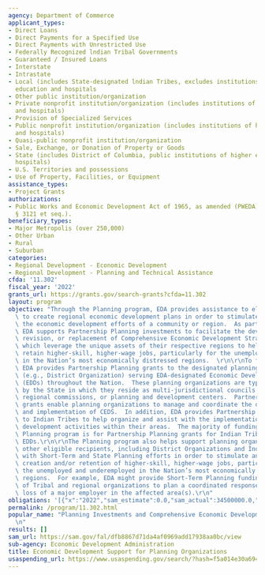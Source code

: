 ```yaml
---
agency: Department of Commerce
applicant_types:
- Direct Loans
- Direct Payments for a Specified Use
- Direct Payments with Unrestricted Use
- Federally Recognized lndian Tribal Governments
- Guaranteed / Insured Loans
- Interstate
- Intrastate
- Local (includes State-designated lndian Tribes, excludes institutions of higher
  education and hospitals
- Other public institution/organization
- Private nonprofit institution/organization (includes institutions of higher education
  and hospitals)
- Provision of Specialized Services
- Public nonprofit institution/organization (includes institutions of higher education
  and hospitals)
- Quasi-public nonprofit institution/organization
- Sale, Exchange, or Donation of Property or Goods
- State (includes District of Columbia, public institutions of higher education and
  hospitals)
- U.S. Territories and possessions
- Use of Property, Facilities, or Equipment
assistance_types:
- Project Grants
authorizations:
- Public Works and Economic Development Act of 1965, as amended (PWEDA) (42 U.S.C.
  § 3121 et seq.).
beneficiary_types:
- Major Metropolis (over 250,000)
- Other Urban
- Rural
- Suburban
categories:
- Regional Development - Economic Development
- Regional Development - Planning and Technical Assistance
cfda: '11.302'
fiscal_year: '2022'
grants_url: https://grants.gov/search-grants?cfda=11.302
layout: program
objective: "Through the Planning program, EDA provides assistance to eligible recipients\
  \ to create regional economic development plans in order to stimulate and guide\
  \ the economic development efforts of a community or region.  As part of this program,\
  \ EDA supports Partnership Planning investments to facilitate the development, implementation,\
  \ revision, or replacement of Comprehensive Economic Development Strategies (CEDS),\
  \ which leverage the unique assets of their respective regions to help create and\
  \ retain higher-skill, higher-wage jobs, particularly for the unemployed and underemployed\
  \ in the Nation’s most economically distressed regions.  \r\n\r\nTo facilitate CEDS,\
  \ EDA provides Partnership Planning grants to the designated planning organization\
  \ (e.g., District Organization) serving EDA-designated Economic Development Districts\
  \ (EDDs) throughout the Nation.  These planning organizations are typically recognized\
  \ by the State in which they reside as multi-jurisdictional councils of governments,\
  \ regional commissions, or planning and development centers.  Partnership Planning\
  \ grants enable planning organizations to manage and coordinate the development\
  \ and implementation of CEDS.  In addition, EDA provides Partnership Planning grants\
  \ to Indian Tribes to help organize and assist with the implementation of economic\
  \ development activities within their areas.  The majority of funding under the\
  \ Planning program is for Partnership Planning grants for Indian Tribes and EDA-designated\
  \ EDDs.\r\n\r\nThe Planning program also helps support planning organizations and\
  \ other eligible recipients, including District Organizations and Indian Tribes,\
  \ with Short-Term and State Planning efforts in order to stimulate and guide the\
  \ creation and/or retention of higher-skill, higher-wage jobs, particularly for\
  \ the unemployed and underemployed in the Nation’s most economically distressed\
  \ regions.  For example, EDA might provide Short-Term Planning funding to a coalition\
  \ of Tribal and regional organizations to plan a coordinated response to the sudden\
  \ loss of a major employer in the affected area(s).\r\n"
obligations: '[{"x":"2022","sam_estimate":0.0,"sam_actual":34500000.0,"usa_spending_actual":33893835.49},{"x":"2023","sam_estimate":36000000.0,"sam_actual":0.0,"usa_spending_actual":26887527.48},{"x":"2024","sam_estimate":36000000.0,"sam_actual":0.0,"usa_spending_actual":1190000.0}]'
permalink: /program/11.302.html
popular_name: "Planning Investments and Comprehensive Economic Development Strategies\r\
  \n"
results: []
sam_url: https://sam.gov/fal/dfb8867d71da4af0969add17938aa0bc/view
sub-agency: Economic Development Administration
title: Economic Development Support for Planning Organizations
usaspending_url: https://www.usaspending.gov/search/?hash=f5a014e30a694b48e78e294bfb448428
---
```

